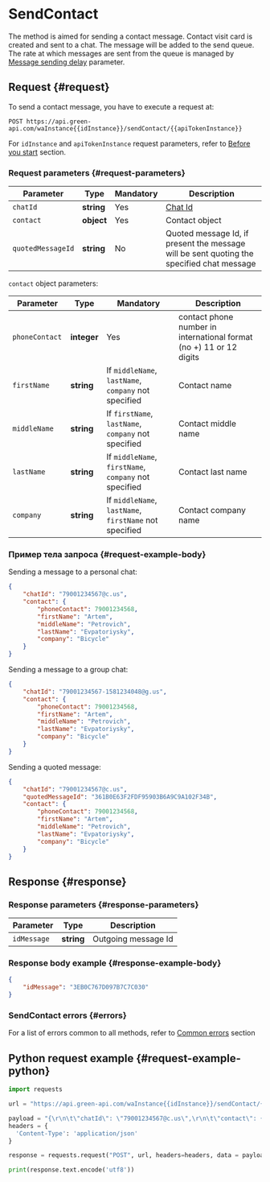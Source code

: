 # SendContact

The method is aimed for sending a contact message. 
Contact visit card is created and sent to a chat.
The message will be added to the send queue.
The rate at which messages are sent from the queue is managed by [Message sending delay](../send-messages-delay.md) parameter.

## Request {#request}

To send a contact message, you have to execute a request at:
```
POST https://api.green-api.com/waInstance{{idInstance}}/sendContact/{{apiTokenInstance}}
```

For `idInstance` and `apiTokenInstance` request parameters, refer to [Before you start](../../before-start.md#parameters) section.

### Request parameters {#request-parameters}

Parameter | Type | Mandatory | Description
----- | ----- | ----- | -----
`chatId` | **string** | Yes | [Chat Id](../chat-id.md)
`contact` | **object** | Yes | Contact object
`quotedMessageId` | **string** | No | Quoted message Id, if present the message will be sent quoting the specified chat message

`contact` object parameters:

Parameter | Type | Mandatory | Description
----- | ----- | ----- | -----
`phoneContact ` | **integer** | Yes | contact phone number in international format (no +) 11 or 12 digits
`firstName` | **string** | If `middleName`, `lastName`, `company` not specified | Contact name
`middleName` | **string** | If `firstName`, `lastName`, `company` not specified | Contact middle name
`lastName` | **string** | If `middleName`, `firstName`, `company` not specified | Contact last name
`company` | **string** | If `middleName`, `lastName`, `firstName` not specified | Contact company name

### Пример тела запроса {#request-example-body}

Sending a message to a personal chat:
```json
{
    "chatId": "79001234567@c.us",
    "contact": {
        "phoneContact": 79001234568,
        "firstName": "Artem",
        "middleName": "Petrovich",
        "lastName": "Evpatoriysky",
        "company": "Bicycle"
    }
}
```

Sending a message to a group chat:
```json
{
    "chatId": "79001234567-1581234048@g.us",
    "contact": {
        "phoneContact": 79001234568,
        "firstName": "Artem",
        "middleName": "Petrovich",
        "lastName": "Evpatoriysky",
        "company": "Bicycle"
    }
}
```

Sending a quoted message:
```json
{
    "chatId": "79001234567@c.us",
    "quotedMessageId": "361B0E63F2FDF95903B6A9C9A102F34B",
    "contact": {
        "phoneContact": 79001234568,
        "firstName": "Artem",
        "middleName": "Petrovich",
        "lastName": "Evpatoriysky",
        "company": "Bicycle"
    }
}
```

## Response {#response}

### Response parameters {#response-parameters}

Parameter | Type |  Description
----- | ----- | -----
`idMessage ` | **string** | Outgoing message Id 

### Response body example {#response-example-body}

```json
{
    "idMessage": "3EB0C767D097B7C7C030"
}
```

### SendContact errors {#errors}

For a list of errors common to all methods, refer to [Common errors](../common-errors.md) section

## Python request example  {#request-example-python}

```python
import requests

url = "https://api.green-api.com/waInstance{{idInstance}}/sendContact/{{apiTokenInstance}}"

payload = "{\r\n\t\"chatId\": \"79001234567@c.us\",\r\n\t\"contact\": {\r\n\t\t\"phoneContact\": 79001234568,\r\n    \t\"firstName\": \"Артем\",\r\n\t\t\"middleName\": \"Петрович\",\r\n\t\t\"lastName\": \"Евпаторийский\",\r\n\t\t\"company\": \"Велосипед\"\r\n\t}\r\n}\r\n"
headers = {
  'Content-Type': 'application/json'
}

response = requests.request("POST", url, headers=headers, data = payload)

print(response.text.encode('utf8'))
```
